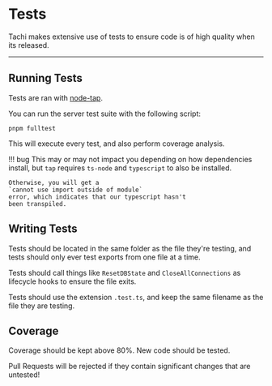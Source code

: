 # Tests

Tachi makes extensive use of tests to ensure code
is of high quality when its released.

*****

## Running Tests

Tests are ran with [node-tap](https://node-tap.org).

You can run the server test suite with the following script:

```
pnpm fulltest
```

This will execute every test, and also perform coverage
analysis.

!!! bug
	This may or may not impact you depending on how
	dependencies install, but `tap` requires `ts-node`
	and `typescript` to also be installed.

	Otherwise, you will get a
	`cannot use import outside of module`
	error, which indicates that our typescript hasn't
	been transpiled.

## Writing Tests

Tests should be located in the same folder as the file they're testing, and tests should only ever test
exports from one file at a time.

Tests should call things like `ResetDBState` and `CloseAllConnections` as lifecycle hooks to ensure
the file exits.

Tests should use the extension `.test.ts`, and keep
the same filename as the file they are testing.

## Coverage

Coverage should be kept above 80%. New code should be tested.

Pull Requests will be rejected if they contain significant
changes that are untested!